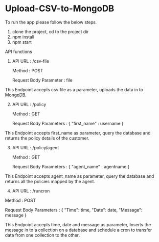 # Upload-CSV-to-MongoDB

To run the app please follow the below steps.

1. clone the project, cd to the project dir
2. npm install
3. npm start

API functions 

1. API URL : <baseurl>/csv-file
   
   Method : POST 
   
   Request Body Parameter : file
  
  This Endpoint accepts csv file as a parameter, uploads the data in to MongoDB.

2. API URL : <baseurl>/policy
   
   Method : GET
   
   Request Body Parameters : 
   {
       "first_name" : username
   }
  
  This Endpoint accepts first_name as parameter, query the database and returns the policy details of the customer.
   
3. API URL : <baseurl>/policy/agent
   
   Method : GET
   
   Request Body Parameters : 
   {
       "agent_name" : agentname
   }
   
  This Endpoint accepts agent_name as parameter, query the database and returns all the policies mapped by the agent.
  
4.  API URL : <baseurl>/runcron
   
   Method : POST
   
   Request Body Parameters : 
   {
      "Time": time,
      "Date": date,
      "Message": message
   }
   
  This Endpoint accepts time, date and message as parameter, Inserts the message in to a collection on a database and schedule a cron to transfer data from one collection to the  other.
  
 
